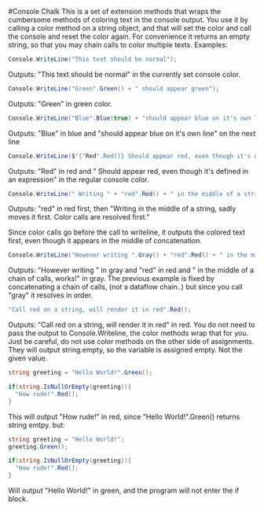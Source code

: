#Console Chalk
This is a set of extension methods that wraps the cumbersome methods of coloring text in the console output.
You use it by calling a color method on a string object, and that will set the color and call the console and reset the color again.
For convenience it returns an empty string, so that you may chain calls to color multiple texts.
Examples:
  ```cs
  Console.WriteLine("This text should be normal");
  ```
  Outputs: "This text should be normal" in the currently set console color.
  ```cs
  Console.WriteLine("Green".Green() + " should appear green");
  ```
  Outputs: "Green" in green color.
  ```cs
  Console.WriteLine("Blue".Blue(true) + "should appear blue on it's own line");
  ```
  Outputs: "Blue" in blue
  and "should appear blue on it's own line" on the next line
  ```cs
  Console.WriteLine($"{"Red".Red()} Should appear red, even though it's defined in an expression");
  ```
  Outputs: "Red" in red and " Should appear red, even though it's defined in an expression" in the regular console color.
  ```cs
  Console.WriteLine(" Writing " + "red".Red() + " in the middle of a string, sadly moves it first. Color calls are resolved first.");
  ```
  Outputs: "red" in red first, then "Writing  in the middle of a string, sadly moves it first. Color calls are resolved first."
  
  Since color calls go before the call to writeline, it outputs the colored text first, even though it appears in the middle of 
  concatenation.
  
  ```cs
  Console.WriteLine("However writing ".Gray() + "red".Red() + " in the middle of a chain of calls, works!".Gray());
  ```
  Outputs: "However writing " in gray and "red" in red and " in the middle of a chain of calls, works!" in gray.
  The previous example is fixed by concatenating a chain of calls, (not a dataflow chain..) but since you call "gray" it resolves in order.
  ```cs
  "Call red on a string, will render it in red".Red();
  ```
  Outputs: "Call red on a string, will render it in red" in red.
  You do not need to pass the output to Console.Writeline, the color methods wrap that for you. 
  Just be careful, do not use color methods on the other side of assignments. They will output string.empty, so the variable is assigned empty. Not the given value.
  
  ```cs
  string greeting = "Hello World!".Green();
  
  if(string.IsNullOrEmpty(greeting)){
    "How rude!".Red();
  }
  ```
  This will output "How rude!" in red, since "Hello World!".Green() returns string emtpy.
  but:
  ```cs
  string greeting = "Hello World!";
  greeting.Green();
  
  if(string.IsNullOrEmpty(greeting)){
    "How rude!".Red();
  }
  ```
  Will output "Hello World!" in green, and the program will not enter the if block.

